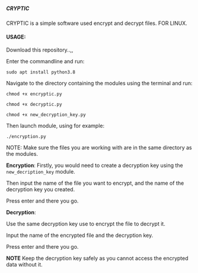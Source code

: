 ##### **CRYPTIC**


CRYPTIC is a simple software used encrypt and decrypt files. FOR LINUX.


#### **USAGE:**

Download this repository..,,

Enter the commandline and run:

`sudo apt install python3.8`

Navigate to the directory containing the modules using the terminal and run:

`chmod +x encryptic.py`

`chmod +x decryptic.py`

`chmod +x new_decryption_key.py`

Then launch module, using for example:

`./encryption.py`


NOTE: Make sure the files you are working with are in the same directory as the modules.


**Encryption**: 
Firstly, you would need to create a decryption key using the `new_decription_key` module.

Then input the name of the file you want to encrypt, and the name of the decryption key you created.

Press enter and there you go.


**Decryption**: 

Use the same decryption key use to encrypt the file to decrypt it.

Input the name of the encrypted file and the decryption key.

Press enter and there you go.

**NOTE**
Keep the decryption key safely as you cannot access the encrypted data without it.